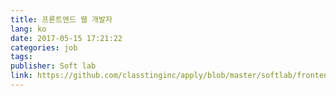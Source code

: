 ```yaml
---
title: 프론트엔드 웹 개발자
lang: ko
date: 2017-05-15 17:21:22
categories: job
tags:
publisher: Soft lab
link: https://github.com/classtinginc/apply/blob/master/softlab/frontend-web.md
---
```

